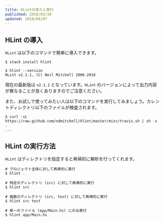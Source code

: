 ```yaml
---
title: HLintの導入と実行
published: 2018/02/10
updated: 2018/04/07
---
```


## HLint の導入

`HLint` は以下のコマンドで簡単に導入できます。

```shell
$ stack install hlint

$ hlint --version
HLint v2.1.1, (C) Neil Mitchell 2006-2018
```

現在の最新版は `v2.1.1` となっています。`HLint` のバージョンによって出力内容が異なることが良くありますのでご注意ください。

また、お試しで使ってみたい人は以下のコマンドを実行してみましょう。カレントディレクトリ以下のファイルが検査されます。

```shell
$ curl -sL https://raw.github.com/ndmitchell/hlint/master/misc/travis.sh | sh -s .
...
```

## HLint の実行方法

`HLint` はディレクトリを指定すると再帰的に解析を行ってくれます。

```shell
# プロジェクト全体に対して再帰的に実行
$ hlint .
```

```shell
# 特定のディレクトリ (src) に対して再帰的に実行
$ hlint src
```

```shell
# 複数のディレクトリ (src, test) に対して再帰的に実行
$ hlint src test
```

```shell
# 単一のファイル (app/Main.hs) にのみ実行
$ hlint app/Main.hs
```